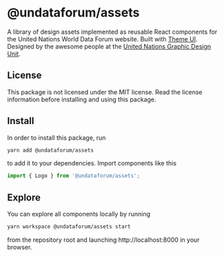 # @undataforum/assets

A library of design assets implemented as reusable React components for the United Nations World Data Forum website. Built with [Theme UI](https://theme-ui.com/). Designed by the awesome people at the [United Nations Graphic Design Unit](https://www.behance.net/unitednations).

## License

This package is not licensed under the MIT license. Read the license information before installing and using this package.

## Install

In order to install this package, run

```bash
yarn add @undataforum/assets
```

to add it to your dependencies. Import components like this

```jsx
import { Logo } from '@undataforum/assets';
```

## Explore

You can explore all components locally by running

```bash
yarn workspace @undataforum/assets start
```

from the repository root and launching http://localhost:8000 in your browser.
